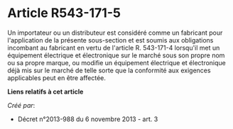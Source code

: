 # Article R543-171-5

Un importateur ou un distributeur est considéré comme un fabricant pour l'application de la présente sous-section et est
soumis aux obligations incombant au fabricant en vertu de l'article R. 543-171-4 lorsqu'il met un équipement électrique et
électronique sur le marché sous son propre nom ou sa propre marque, ou modifie un équipement électrique et électronique déjà
mis sur le marché de telle sorte que la conformité aux exigences applicables peut en être affectée.

**Liens relatifs à cet article**

_Créé par_:

  - Décret n°2013-988 du 6 novembre 2013 - art. 3
